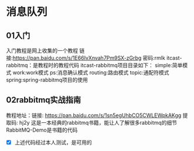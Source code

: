 # 消息队列

## 01入门
入门教程是网上收集的一个教程
链接:https://pan.baidu.com/s/1E66IvXnvah7Pm9SX-zGrbg  密码:rmlk
itcast-rabbitmq：是教程时的教程代码
itcast-rabbitmq项目目录如下：
simple:简单模式
work:work模式
ps:消息确认模式
routing:路由模式
topic:通配符模式
spring:spring-rabbitmq项目的使用


## 02rabbitmq实战指南
教程地址：链接: https://pan.baidu.com/s/1sn5egUhbCO5CWLEWpkAKgg 提取码: hj2y 
这是一本经典的rabbitmq书籍，能让人了解很多rabbitmq的细节
RabbitMQ-Demo是书籍的代码

-[x] 上述代码经过本人测试，是可用的
